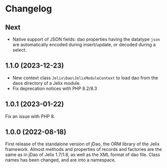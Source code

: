 Changelog
=========

Next
----

- Native support of JSON fields: dao properties having the datatype `json`
  are automatically encoded during insert/update, or decoded during a select.

1.1.0 (2023-12-23)
-------------------

- New context class `Jelix\Dao\JelixModuleContext` to load dao from the daos directory of a Jelix module.
- Fix deprecation notices with PHP 8.2/8.3

1.0.1 (2023-01-22)
------------------

Fix an issue with PHP 8.


1.0.0 (2022-08-18)
------------------

First release of the standalone version of jDao, the ORM library of the Jelix framework. Almost methods and properties 
of records and factories are the same as in jDao of Jelix 1.7/1.8, as well as the XML format of dao file.
Class names has been changed, and are into a namespace.

